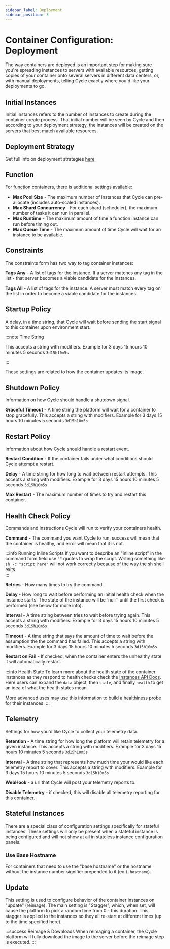 ```yaml
---
sidebar_label: Deployment
sidebar_position: 3
---
```


# Container Configuration: Deployment

The way containers are deployed is an important step for making sure you're spreading instances to servers with available resources, getting copies of your container onto several servers in different data centers, or, with manual deployments, telling Cycle exactly where you'd like your deployments to go.

## Initial Instances

Initial instances refers to the number of instances to create during the container create process. That initial number will be seen by Cycle and then according to your deployment strategy, the instances will be created on the servers that best match available resources.

## Deployment Strategy

Get full info on deployment strategies [here](/reference/containers/deployment-strategies)

## Function
For [function](/reference/containers/functions) containers, there is additional settings available:

* **Max Pool Size** - The maximum number of instances that Cycle can pre-allocate (includes auto-scaled instances).
* **Max Shard Concurrency** - For each shard (scheduler), the maximum number of tasks it can run in parallel.
* **Max Runtime** - The maximum amount of time a function instance can run before timing out.
* **Max Queue Time** - The maximum amount of time Cycle will wait for an instance to be available.


## Constraints

The constraints form has two way to tag container instances:

**Tags Any** - A list of tags for the instance. If a server matches any tag in the list - that server becomes a viable candidate for the instances.

**Tags All** - A list of tags for the instance. A server must match every tag on the list in order to become a viable candidate for the instances.

## Startup Policy

A delay, in a time string, that Cycle will wait before sending the start signal to this container upon environment start.

:::note Time String

This accepts a string with modifiers. Example for 3 days 15 hours 10 minutes 5 seconds `3d15h10m5s`

:::

These settings are related to how the container updates its image.

## Shutdown Policy

Information on how Cycle should handle a shutdown signal.

**Graceful Timeout** - A time string the platform will wait for a container to stop gracefully. This accepts a string with modifiers. Example for 3 days 15 hours 10 minutes 5 seconds `3d15h10m5s`

## Restart Policy

Information about how Cycle should handle a restart event.

**Restart Condition** - If the container fails under what conditions should Cycle attempt a restart.

**Delay** - A time string for how long to wait between restart attempts. This accepts a string with modifiers. Example for 3 days 15 hours 10 minutes 5 seconds `3d15h10m5s`

**Max Restart** - The maximum number of times to try and restart this container.

## Health Check Policy

Commands and instructions Cycle will run to verify your containers health.

**Command** - The command you want Cycle to run, success will mean that the container is healthy, and error will mean that it is not.

:::info Running Inline Scripts
If you want to describe an "inline script" in the command form field use `""` quotes to wrap the script.  Writing something like `sh -c "script here"` will not work correctly because of the way the sh shell exits.  
:::

**Retries** - How many times to try the command.

**Delay** - How long to wait before performing an initial health check when the instance starts. The state of the instance will be `null`` until the first check is performed (see below for more info).

**Interval** - A time string between tries to wait before trying again. This accepts a string with modifiers. Example for 3 days 15 hours 10 minutes 5 seconds `3d15h10m5s`


**Timeout** - A time string that says the amount of time to wait before the assumption the the command has failed. This accepts a string with modifiers. Example for 3 days 15 hours 10 minutes 5 seconds `3d15h10m5s`

**Restart on Fail** - If checked, when the container enters the unhealthy state it will automatically restart.

:::info Health State
To learn more about the health state of the container instances as they respond to health checks check the [Instances API Docs](https://api.docs.cycle.io/tag/Containers#operation/getInstance). Here users can expand the `data` object, then `state`, and finally `health` to get an idea of what the health states mean.

More advanced uses may use this information to build a healthiness probe for their instances.
:::

## Telemetry

Settings for how you'd like Cycle to collect your telemetry data.

**Retention** - A time string for how long the platform will retain telemetry for a given instance. This accepts a string with modifiers. Example for 3 days 15 hours 10 minutes 5 seconds `3d15h10m5s`

**Interval** - A time string that represents how much time your would like each telemetry report to cover. This accepts a string with modifiers. Example for 3 days 15 hours 10 minutes 5 seconds `3d15h10m5s`

**WebHook** - a url that Cycle will post your telemetry reports to.

**Disable Telemetry** - if checked, this will disable all telemetry reporting for this container.

## Stateful Instances

There are a special class of configuration settings specifically for stateful instances. These settings will only be present when a stateful instance is being configured and will not show at all in stateless instance configuration panels.

### Use Base Hostname

For containers that need to use the "base hostname" or the hostname without the instance number signifier prepended to it (ex `1.hostname`).

## Update

This setting is used to configure behavior of the container instances on "update" (reimage). The main setting is "Stagger", which, when set, will cause the platform to pick a random time from 0 - this duration. This stagger is applied to the instances so they all re-start at different times (up to the time specified here).

:::success Reimage & Downloads
When reimaging a container, the Cycle platform will fully download the image to the server before the reimage step is executed.
:::
